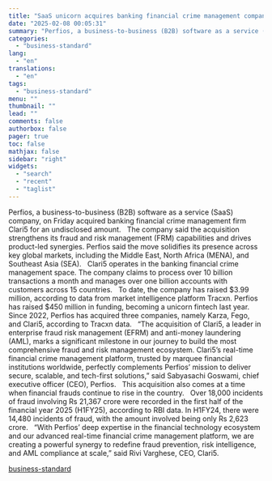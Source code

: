 ```yaml
---
title: "SaaS unicorn acquires banking financial crime management company Clari5"
date: "2025-02-08 00:05:31"
summary: "Perfios, a business-to-business (B2B) software as a service (SaaS) company, on Friday acquired banking financial crime management firm Clari5 for an undisclosed amount. The company said the acquisition strengthens its fraud and risk management (FRM) capabilities and drives product-led synergies. Perfios said the move solidifies its presence across key global..."
categories:
  - "business-standard"
lang:
  - "en"
translations:
  - "en"
tags:
  - "business-standard"
menu: ""
thumbnail: ""
lead: ""
comments: false
authorbox: false
pager: true
toc: false
mathjax: false
sidebar: "right"
widgets:
  - "search"
  - "recent"
  - "taglist"
---
```


Perfios, a business-to-business (B2B) software as a service (SaaS) company, on Friday acquired banking financial crime management firm Clari5 for an undisclosed amount.
 
The company said the acquisition strengthens its fraud and risk management (FRM) capabilities and drives product-led synergies. Perfios said the move solidifies its presence across key global markets, including the Middle East, North Africa (MENA), and Southeast Asia (SEA).
 
Clari5 operates in the banking financial crime management space. The company claims to process over 10 billion transactions a month and manages over one billion accounts with customers across 15 countries.
 
To date, the company has raised $3.99 million, according to data from market intelligence platform Tracxn. Perfios has raised $450 million in funding, becoming a unicorn fintech last year. 
 
Since 2022, Perfios has acquired three companies, namely Karza, Fego, and Clari5, according to Tracxn data.
 
“The acquisition of Clari5, a leader in enterprise fraud risk management (EFRM) and anti-money laundering (AML), marks a significant milestone in our journey to build the most comprehensive fraud and risk management ecosystem. Clari5’s real-time financial crime management platform, trusted by marquee financial institutions worldwide, perfectly complements Perfios’ mission to deliver secure, scalable, and tech-first solutions,” said Sabyasachi Goswami, chief executive officer (CEO), Perfios.
 
This acquisition also comes at a time when financial frauds continue to rise in the country.
 
Over 18,000 incidents of fraud involving Rs 21,367 crore were recorded in the first half of the financial year 2025 (H1FY25), according to RBI data. In H1FY24, there were 14,480 incidents of fraud, with the amount involved being only Rs 2,623 crore.
 
“With Perfios’ deep expertise in the financial technology ecosystem and our advanced real-time financial crime management platform, we are creating a powerful synergy to redefine fraud prevention, risk intelligence, and AML compliance at scale,” said Rivi Varghese, CEO, Clari5.

[business-standard](https://www.business-standard.com/companies/start-ups/saas-unicorn-acquires-banking-financial-crime-management-company-clari5-125020701840_1.html)

